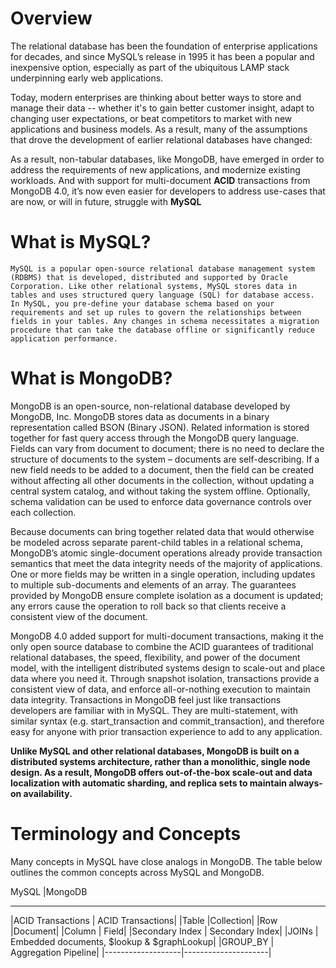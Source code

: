 # Overview

The relational database has been the foundation of enterprise applications for decades, and since MySQL’s release in 1995 it has been a popular and inexpensive option, especially as part of the ubiquitous LAMP stack underpinning early web applications.

Today, modern enterprises are thinking about better ways to store and manage their data -- whether it's to gain better customer insight, adapt to changing user expectations, or beat competitors to market with new applications and business models. As a result, many of the assumptions that drove the development of earlier relational databases have changed:

As a result, non-tabular databases, like MongoDB, have emerged in order to address the requirements of new applications, and modernize existing workloads. And with support for multi-document **ACID** transactions from MongoDB 4.0, it’s now even easier for developers to address use-cases that are now, or will in future, struggle with **MySQL**

# What is MySQL?

`MySQL is a popular open-source relational database management system (RDBMS) that is developed, distributed and supported by Oracle Corporation. Like other relational systems, MySQL stores data in tables and uses structured query language (SQL) for database access. In MySQL, you pre-define your database schema based on your requirements and set up rules to govern the relationships between fields in your tables. Any changes in schema necessitates a migration procedure that can take the database offline or significantly reduce application performance.`

# What is MongoDB?

MongoDB is an open-source, non-relational database developed by MongoDB, Inc. MongoDB stores data as documents in a binary representation called BSON (Binary JSON). Related information is stored together for fast query access through the MongoDB query language. Fields can vary from document to document; there is no need to declare the structure of documents to the system – documents are self-describing. If a new field needs to be added to a document, then the field can be created without affecting all other documents in the collection, without updating a central system catalog, and without taking the system offline. Optionally, schema validation can be used to enforce data governance controls over each collection.

Because documents can bring together related data that would otherwise be modeled across separate parent-child tables in a relational schema, MongoDB’s atomic single-document operations already provide transaction semantics that meet the data integrity needs of the majority of applications. One or more fields may be written in a single operation, including updates to multiple sub-documents and elements of an array. The guarantees provided by MongoDB ensure complete isolation as a document is updated; any errors cause the operation to roll back so that clients receive a consistent view of the document.

MongoDB 4.0 added support for multi-document transactions, making it the only open source database to combine the ACID guarantees of traditional relational databases, the speed, flexibility, and power of the document model, with the intelligent distributed systems design to scale-out and place data where you need it. Through snapshot isolation, transactions provide a consistent view of data, and enforce all-or-nothing execution to maintain data integrity. Transactions in MongoDB feel just like transactions developers are familiar with in MySQL. They are multi-statement, with similar syntax (e.g. start_transaction and commit_transaction), and therefore easy for anyone with prior transaction experience to add to any application.

**Unlike MySQL and other relational databases, MongoDB is built on a distributed systems architecture, rather than a monolithic, single node design. As a result, MongoDB offers out-of-the-box scale-out and data localization with automatic sharding, and replica sets to maintain always-on availability.**

# Terminology and Concepts

Many concepts in MySQL have close analogs in MongoDB. The table below outlines the common concepts across MySQL and MongoDB.

MySQL               |MongoDB
-------------------- -------------------
|ACID Transactions  |	ACID Transactions|
|Table	            |Collection|
|Row	              |Document|
|Column             |	Field|
|Secondary Index    |	Secondary Index|
|JOINs              |	Embedded documents, $lookup & $graphLookup|
|GROUP_BY           |	Aggregation Pipeline|
|-------------------|---------------------|





